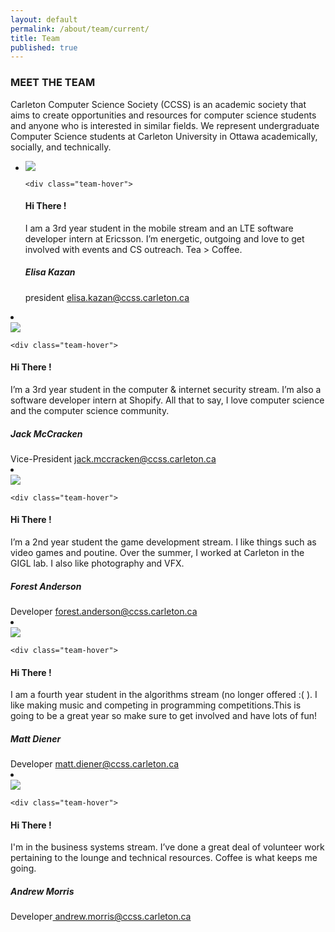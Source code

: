 ```yaml
---
layout: default
permalink: /about/team/current/
title: Team
published: true
---
```



  <div class="heading-title text-center">
  <h3 class="text-uppercase">MEET THE TEAM </h3>
  <p class="p-top-30 half-txt">Carleton Computer Science Society (CCSS) is an academic society that aims to create opportunities and resources for computer science students and anyone who is interested in similar fields. We represent undergraduate Computer Science students at Carleton University in Ottawa academically, socially, and technically.</p>


<div class = "content-team">
<ul >


<!-- ----Person 1 -->
<li >
<div class="team-member">
    <div class="team-img" >
  <img src="http://www.aspirehire.co.uk/aspirehire-co-uk/_img/profile.svg" class="img-responsive">
    </div>

    <div class="team-hover">
  <div class="desk">
  <h4>Hi There !</h4>
  <p>I am a 3rd year student in the mobile stream and an LTE software developer intern at Ericsson. I’m energetic, outgoing and love to get involved with events and CS outreach. Tea > Coffee.</p>
    </div>
        </div>


  <div class="team-title">
  <h5>Elisa Kazan</h5>
  <span>president <span> <a href= "mailto:elisa.kazan@ccss.carleton.ca" target="_top">  elisa.kazan@ccss.carleton.ca</a> </span> </span>
      </div>
</div>
</li>

<!-- ----Person 2 -->
<li>
<div class="team-member">
    <div class="team-img">
  <img img src="http://www.aspirehire.co.uk/aspirehire-co-uk/_img/profile.svg" class="img-responsive">
    </div>

    <div class="team-hover">
  <div class="desk">
  <h4>Hi There !</h4>
  <p>I’m a 3rd year student in the computer & internet security stream. I’m also a software developer intern at Shopify. All that to say, I love computer science and the computer science community.</p>
    </div>
        </div>


  <div class="team-title">
  <h5>Jack McCracken</h5>
  <span>Vice-President <span> <a href ="mailto:jack.mccracken@ccss.carleton.ca" target="_top"> jack.mccracken@ccss.carleton.ca </a></span> </span>
      </div>
</div>
</li>


<!-- ----Person 3 -->
<li>
<div class="team-member">
    <div class="team-img">
  <img img src="http://www.aspirehire.co.uk/aspirehire-co-uk/_img/profile.svg" class="img-responsive">
    </div>

    <div class="team-hover">
  <div class="desk">
  <h4>Hi There !</h4>
  <p>I’m a 2nd year student the game development stream. I like things such as video games and poutine. Over the summer, I worked at Carleton in the GIGL lab. I also like photography and VFX.</p>
    </div>
        </div>


  <div class="team-title">
  <h5>Forest Anderson</h5>
  <span>Developer <span> <a href ="mailto:forest.anderson@ccss.carleton.ca" target ="_top">forest.anderson@ccss.carleton.ca </a></span> </span>
      </div>
</div>
</li>


<!-- ----Person 4 -->
<li>
<div class="team-member">
    <div class="team-img">
  <img img src="http://www.aspirehire.co.uk/aspirehire-co-uk/_img/profile.svg" class="img-responsive">
    </div>

    <div class="team-hover">
  <div class="desk">
  <h4>Hi There !</h4>
  <p> I am a fourth year student in the algorithms stream (no longer offered :( ). I like making music and competing in programming competitions.This is going to be a great year so make sure to get involved and have lots of fun!</p>
    </div>
        </div>


  <div class="team-title">
  <h5>Matt Diener</h5>
  <span>Developer <span><a href="mailto:matt.diener@ccss.carleton.ca" target ="_top">matt.diener@ccss.carleton.ca</a></span> </span>
      </div>
</div>
</li>


<!-- ----Person 5 -->
<li>
<div class="team-member">
    <div class="team-img">
  <img img src="http://www.aspirehire.co.uk/aspirehire-co-uk/_img/profile.svg" class="img-responsive">
    </div>

    <div class="team-hover">
  <div class="desk">
  <h4>Hi There !</h4>
  <p>I'm in the business systems stream. I’ve done a great deal of volunteer work pertaining to the lounge and technical resources. Coffee is what keeps me going.</p>
    </div>
        </div>


  <div class="team-title">
  <h5>Andrew Morris</h5>
  <span>Developer<span><a href ="mailto:andrew.morris@ccss.carleton.ca" target="_top"> andrew.morris@ccss.carleton.ca </a></span> </span>
      </div>
</div>
</li>







</ul>
</div>
